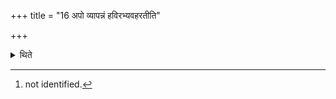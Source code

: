 +++
title = "16 अपो व्यापन्नं हविरभ्यवहरतीति"

+++

<details><summary>थिते</summary>

16. It is known from a Brāhmaṇa-text, “One should throw the defiled offering-material into water.[^1]  

[^1]: not identified.
</details>
